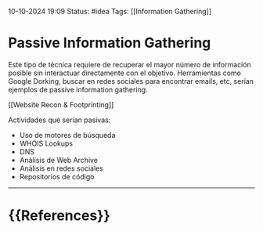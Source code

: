 10-10-2024 19:09
Status: #idea
Tags: [[Information Gathering]]

# Passive Information Gathering

Este tipo de técnica requiere de recuperar el mayor número de información posible sin interactuar directamente con el objetivo. Herramientas como Google Dorking, buscar en redes sociales para encontrar emails, etc, serían ejemplos de passive information gathering.

[[Website Recon & Footprinting]]

Actividades que serían pasivas:
- Uso de motores de búsqueda
- WHOIS Lookups
- DNS
- Análisis de Web Archive
- Análisis en redes sociales
- Repositorios de código







---
# {{References}}